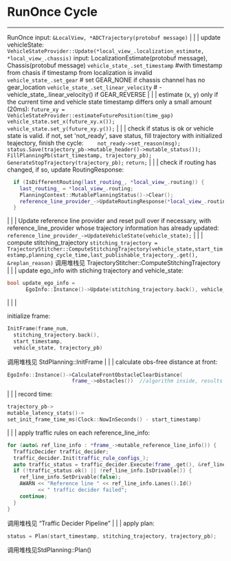 #  RunOnce Cycle
------------------
RunOnce input: 
`&LocalView, *ADCTrajectory(protobuf message)`
|
|
|
update vehicleState:
`VehicleStateProvider::Update(*local_view_.localization_estimate, *local_view_.chassis)`
input: LocalizationEstimate(protobuf message), Chassis(protobuf message)
`vehicle_state_.set_timestamp` #with timestamp from chasis if timestamp from localization is invalid
`vehicle_state_.set_gear` # set GEAR_NONE if chassis channel has no gear_location
`vehicle_state_.set_linear_velocity` # -vehicle_state_.linear_velocity() if GEAR_REVERSE
|
|
|
estimate (x, y) only if the current time and vehicle state timestamp differs only a small amount (20ms):
`future_xy =  VehicleStateProvider::estimateFuturePosition(time_gap)` 
`vehicle_state.set_x(future_xy.x());`
`vehicle_state.set_y(future_xy.y());`
|
|
|
check if status is ok or vehicle state is valid. if not, set 'not_ready', save status, fill trajectory with initialized teajectory, finish the cycle:
`    not_ready->set_reason(msg);`
`status.Save(trajectory_pb->mutable_header()->mutable_status());`
`FillPlanningPb(start_timestamp, trajectory_pb);`
`GenerateStopTrajectory(trajectory_pb);`
`return;`
|
|
|
check if routing has changed, if so, update RoutingResponse:
```cpp
  if (IsDifferentRouting(last_routing_, *local_view_.routing)) {
    last_routing_ = *local_view_.routing;
    PlanningContext::MutablePlanningStatus()->Clear();
    reference_line_provider_->UpdateRoutingResponse(*local_view_.routing);
  }
```
|
|
|
Update reference line provider and reset pull over if necessary, with reference_line_provider whose trajectory information has already updated:
`reference_line_provider_->UpdateVehicleState(vehicle_state);`
|
|
|
compute stitching_trajectory
`stitching_trajectory = TrajectoryStitcher::ComputeStitchingTrajectory(vehicle_state,start_timestamp,planning_cycle_time,last_publishable_trajectory_.get(), &replan_reason)`
调用堆栈见 TrajectoryStitcher::ComputeStitchingTrajectory
|
|
|
update ego_info with stiching trajectory and vehicle_state:
```cpp
bool update_ego_info =
      EgoInfo::Instance()->Update(stitching_trajectory.back(), vehicle_state);
```
|
|
|

initialize frame:
```cpp
InitFrame(frame_num, 
  stitching_trajectory.back(), 
  start_timestamp,
  vehicle_state, trajectory_pb)
```````
调用堆栈见 StdPlanning::InitFrame
|
|
|
calculate obs-free distance at front:
```cpp
EgoInfo::Instance()->CalculateFrontObstacleClearDistance(  
                     frame_->obstacles())  //algorithm inside, results at EgoInfo::front_clear_distance_
```
|
|
|
record time:
```cpp
trajectory_pb->
mutable_latency_stats()->
set_init_frame_time_ms(Clock::NowInSeconds() - start_timestamp)
```
|
|
|
apply traffic rules on each reference_line_info:
```cpp
for (auto& ref_line_info : *frame_->mutable_reference_line_info()) {
  TrafficDecider traffic_decider;
  traffic_decider.Init(traffic_rule_configs_);
  auto traffic_status = traffic_decider.Execute(frame_.get(), &ref_line_info);
  if (!traffic_status.ok() || !ref_line_info.IsDrivable()) {
    ref_line_info.SetDrivable(false);
    AWARN << "Reference line " << ref_line_info.Lanes().Id()
          << " traffic decider failed";
    continue;
  }
}
```
调用堆栈见 “Traffic Decider Pipeline”
|
|
|
apply plan:
```cpp
status = Plan(start_timestamp, stitching_trajectory, trajectory_pb);
```
调用堆栈见StdPlanning::Plan()



